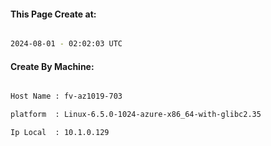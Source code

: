 
   
#### This Page Create at:

```bash

2024-08-01 - 02:02:03 UTC

```

#### Create By Machine:

```bash

Host Name : fv-az1019-703

platform  : Linux-6.5.0-1024-azure-x86_64-with-glibc2.35

Ip Local  : 10.1.0.129

```

